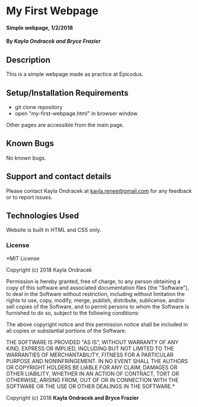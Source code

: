 # My First Webpage

#### Simple webpage, 1/2/2018

#### By _**Kayla Ondracek and Bryce Frazier**_

## Description

This is a simple webpage made as practice at Epicodus.

## Setup/Installation Requirements

* git clone repository
* open "my-first-webpage.html" in browser window

Other pages are accessible from the main page.

## Known Bugs

No known bugs.

## Support and contact details

Please contact Kayla Ondracek at kayla.renee@gmail.com for any feedback or to report issues.

## Technologies Used

Website is built in HTML and CSS only.

### License

*MIT License

Copyright (c) 2018 Kayla Ondracek

Permission is hereby granted, free of charge, to any person obtaining a copy
of this software and associated documentation files (the "Software"), to deal
in the Software without restriction, including without limitation the rights
to use, copy, modify, merge, publish, distribute, sublicense, and/or sell
copies of the Software, and to permit persons to whom the Software is
furnished to do so, subject to the following conditions:

The above copyright notice and this permission notice shall be included in all
copies or substantial portions of the Software.

THE SOFTWARE IS PROVIDED "AS IS", WITHOUT WARRANTY OF ANY KIND, EXPRESS OR
IMPLIED, INCLUDING BUT NOT LIMITED TO THE WARRANTIES OF MERCHANTABILITY,
FITNESS FOR A PARTICULAR PURPOSE AND NONINFRINGEMENT. IN NO EVENT SHALL THE
AUTHORS OR COPYRIGHT HOLDERS BE LIABLE FOR ANY CLAIM, DAMAGES OR OTHER
LIABILITY, WHETHER IN AN ACTION OF CONTRACT, TORT OR OTHERWISE, ARISING FROM,
OUT OF OR IN CONNECTION WITH THE SOFTWARE OR THE USE OR OTHER DEALINGS IN THE
SOFTWARE.*

Copyright (c) 2018 **Kayla Ondracek and Bryce Frazier**
